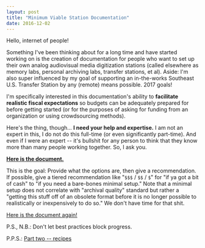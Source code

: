 ```yaml
---
layout: post
title: "Minimum Viable Station Documentation"
date: 2016-12-02
---
```


Hello, internet of people!

Something I've been thinking about for a long time and have started working on is the creation of documentation for people who want to set up their own analog audiovisual media digitization stations (called elsewhere as memory labs, personal archiving labs, transfer stations, et al). Aside: I'm also super influenced by my goal of supporting an in-the-works Southeast U.S. Transfer Station by any (remote) means possible. 2017 goals!

I'm specifically interested in this documentation's ability to **facilitate realistic fiscal expectations** so budgets can be adequately prepared for before getting started (or for the purposes of asking for funding from an organization or using crowdsourcing methods).

Here's the thing, though... **I need your help and expertise.** I am not an expert in this, I do not do this full-time (or even significantly part-time). And even if I were an expert -- it's bullshit for any person to think that they know more than many people working together. So, I ask you.

**[Here is the document.](https://docs.google.com/document/d/1oJvr8zCMK4A97GF9xYOM0uijDqyNStuwjtZ23yMRkGw/edit?usp=sharing)**

This is the goal: Provide what the options are, then give a recommendation. If possible, give a tiered recommendation like "`$$$` / `$$` / `$`" for "if ya got a bit of cash" to "if you need a bare-bones minimal setup." Note that a minimal setup does not correlate with "archival quality" standard but rather a "getting this stuff off of an obsolete format before it is no longer possible to realistically or inexpensively to do so." We don't have time for that shit.

[Here is the document again!](https://docs.google.com/document/d/1oJvr8zCMK4A97GF9xYOM0uijDqyNStuwjtZ23yMRkGw/edit?usp=sharing)

P.S., N.B.: Don't let best practices block progress.

P.P.S.: [Part two -- recipes](http://ablwr.github.io/blog/2017/01/16/minimum-viable-digitization-station-recipes/)
